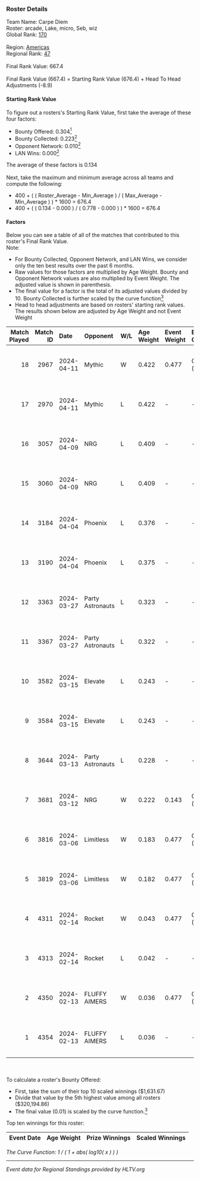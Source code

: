 ### Roster Details<br />
Team Name: Carpe Diem<br />
Roster: arcade, Lake, micro, Seb, wiz<br />
Global Rank: [170](../../standings_global_2024_08_06.md)<br />
<br />
Region: [Americas]( ../../standings_americas_2024_08_06.md)<br />
Regional Rank: [47]( ../../standings_americas_2024_08_06.md)<br />
<br />
Final Rank Value:  667.4<br />
<br />
Final Rank Value (667.4) = Starting Rank Value (676.4) + Head To Head Adjustments (-8.9)<br />

#### Starting Rank Value<br />
To figure out a rosters's Starting Rank Value, first take the average of these four factors:<br />
- Bounty Offered: 0.304[<sup>1</sup>](#table2)
- Bounty Collected: 0.223[<sup>2</sup>](#table1)
- Opponent Network: 0.010[<sup>2</sup>](#table1)
- LAN Wins: 0.000[<sup>2</sup>](#table1)

The average of these factors is 0.134<br />
<br />
Next, take the maximum and minimum average across all teams and compute the following:<br />
- 400 + ( ( Roster_Average - Min_Average ) / ( Max_Average - Min_Average ) ) * 1600 = 676.4
- 400 + ( ( 0.134 - 0.000 ) / ( 0.778 - 0.000 ) ) * 1600 = 676.4


#### Factors<br />
Below you can see a table of all of the matches that contributed to this roster's Final Rank Value.<br />
Note:<br />

- For Bounty Collected, Opponent Network, and LAN Wins, we consider only the ten best results over the past 6 months.
- Raw values for those factors are multiplied by Age Weight. Bounty and Opponent Network values are also multiplied by Event Weight. The adjusted value is shown in parenthesis.
- The final value for a factor is the total of its adjusted values divided by 10. Bounty Collected is further scaled by the curve function[<sup>3</sup>](#curveFunction)
- Head to head adjustments are based on rosters' starting rank values. The results shown below are adjusted by Age Weight and not Event Weight
<span id="table1"></span><br />


| Match Played | Match ID | Date       | Opponent         | W/L | Age Weight | Event Weight | Bounty Collected | Opponent Network | LAN Wins  | H2H Adj. | Roster                        |
| -: | -: | :- | :- | :- | :- | :- | :- | :- | :- | -: | :- |
|           18 |     2967 | 2024-04-11 | Mythic           | W   | 0.422      | 0.477        | 0.010 (0.002)    | 0.285 (0.057)    | 0 (0.000) |     8.79 | arcade, Lake, micro, Seb, wiz |
|           17 |     2970 | 2024-04-11 | Mythic           | L   | 0.422      | -            | -                | -                | -         |    -4.57 | arcade, Lake, micro, Seb, wiz |
|           16 |     3057 | 2024-04-09 | NRG              | L   | 0.409      | -            | -                | -                | -         |    -3.04 | arcade, Lake, micro, Seb, wiz |
|           15 |     3060 | 2024-04-09 | NRG              | L   | 0.409      | -            | -                | -                | -         |    -3.12 | arcade, Lake, micro, Seb, wiz |
|           14 |     3184 | 2024-04-04 | Phoenix          | L   | 0.376      | -            | -                | -                | -         |    -4.79 | arcade, Lake, micro, Seb, wiz |
|           13 |     3190 | 2024-04-04 | Phoenix          | L   | 0.375      | -            | -                | -                | -         |    -4.94 | arcade, Lake, micro, Seb, wiz |
|           12 |     3363 | 2024-03-27 | Party Astronauts | L   | 0.323      | -            | -                | -                | -         |    -1.94 | arcade, Lake, micro, Seb, wiz |
|           11 |     3367 | 2024-03-27 | Party Astronauts | L   | 0.322      | -            | -                | -                | -         |    -1.97 | arcade, Lake, micro, Seb, wiz |
|           10 |     3582 | 2024-03-15 | Elevate          | L   | 0.243      | -            | -                | -                | -         |    -1.06 | arcade, Lake, micro, Seb, wiz |
|            9 |     3584 | 2024-03-15 | Elevate          | L   | 0.243      | -            | -                | -                | -         |    -1.07 | arcade, Lake, micro, Seb, wiz |
|            8 |     3644 | 2024-03-13 | Party Astronauts | L   | 0.228      | -            | -                | -                | -         |    -1.42 | arcade, Lake, micro, Seb, wiz |
|            7 |     3681 | 2024-03-12 | NRG              | W   | 0.222      | 0.143        | 0.032 (0.001)    | 0.524 (0.017)    | 0 (0.000) |     5.20 | arcade, Lake, micro, Seb, wiz |
|            6 |     3816 | 2024-03-06 | Limitless        | W   | 0.183      | 0.477        | 0.001 (0.000)    | 0.159 (0.014)    | 0 (0.000) |     2.68 | arcade, Lake, micro, Seb, wiz |
|            5 |     3819 | 2024-03-06 | Limitless        | W   | 0.182      | 0.477        | 0.001 (0.000)    | 0.159 (0.014)    | 0 (0.000) |     2.72 | arcade, Lake, micro, Seb, wiz |
|            4 |     4311 | 2024-02-14 | Rocket           | W   | 0.043      | 0.477        | 0.000 (0.000)    | 0.006 (0.000)    | 0 (0.000) |     0.35 | arcade, Lake, micro, Seb, wiz |
|            3 |     4313 | 2024-02-14 | Rocket           | L   | 0.042      | -            | -                | -                | -         |    -0.99 | arcade, Lake, micro, Seb, wiz |
|            2 |     4350 | 2024-02-13 | FLUFFY AIMERS    | W   | 0.036      | 0.477        | 0.010 (0.000)    | 0.095 (0.002)    | 0 (0.000) |     0.70 | arcade, Lake, micro, Seb, wiz |
|            1 |     4354 | 2024-02-13 | FLUFFY AIMERS    | L   | 0.036      | -            | -                | -                | -         |    -0.43 | arcade, Lake, micro, Seb, wiz |

<br />
<span id="table2"></span><br />
To calculate a roster's Bounty Offered:<br />

- First, take the sum of their top 10 scaled winnings ($1,631.67)
- Divide that value by the 5th highest value among all rosters ($320,194.86)
- The final value (0.01) is scaled by the curve function.[<sup>3</sup>](#curveFunction)

Top ten winnings for this roster:<br />

| Event Date | Age Weight | Prize Winnings | Scaled Winnings |
| :- | -: | :- | :- |


<span id="curveFunction"></span>_The Curve Function: 1 / ( 1 + abs( log10( x ) ) )_<br />

---
_Event data for Regional Standings provided by HLTV.org_<br />
